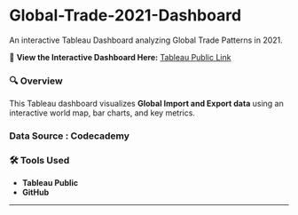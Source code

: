 # Global-Trade-2021-Dashboard
An interactive Tableau Dashboard analyzing Global Trade Patterns in 2021.

🔗 **View the Interactive Dashboard Here:** [Tableau Public Link](https://public.tableau.com/views/GlobalTrade2021/Dashboard1?:language=en-US&:sid=&:redirect=auth&:display_count=n&:origin=viz_share_link)  

### 🔍 Overview  
This Tableau dashboard visualizes **Global Import and Export data** using an interactive world map, bar charts, and key metrics.  

### Data Source : Codecademy 

### 🛠 Tools Used  
- **Tableau Public**  
- **GitHub**  

---
